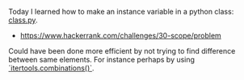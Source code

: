 Today I learned how to make an instance variable in a python class: [class.py](class.py).

* https://www.hackerrank.com/challenges/30-scope/problem

Could have been done more efficient by not trying to find difference between same elements. For instance perhaps by using [´itertools.combinations()`](https://docs.python.org/3/library/itertools.html#itertools.combinations).
